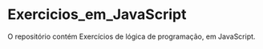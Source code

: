 # Exercicios_em_JavaScript
O repositório contém Exercícios de lógica de programação, em JavaScript. 
